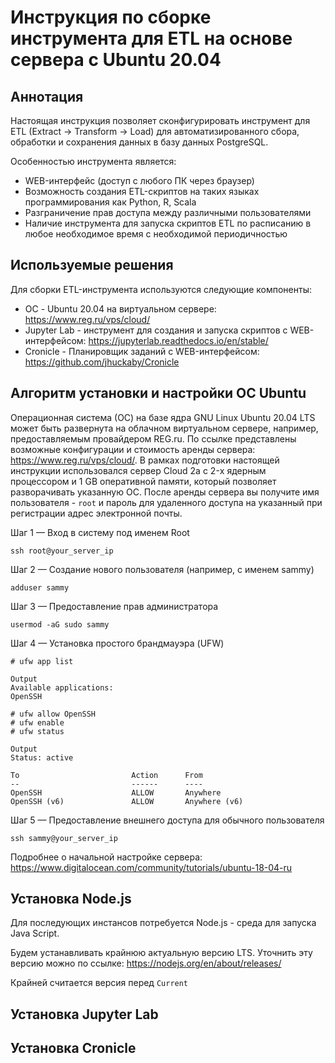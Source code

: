 # Инструкция по сборке инструмента для ETL на основе сервера с Ubuntu 20.04

## Аннотация

Настоящая инструкция позволяет сконфигурировать инструмент для ETL (Extract -> Transform -> Load) для автоматизированного сбора, обработки и сохранения данных в базу данных PostgreSQL.

Особенностью инструмента является:
- WEB-интерфейс (доступ с любого ПК через браузер)
- Возможность создания ETL-скриптов на таких языках программирования как Python, R, Scala
- Разграничение прав доступа между различными пользователями
- Наличие инструмента для запуска скриптов ETL по расписанию в любое необходимое время с необходимой периодичностью

## Используемые решения

Для сборки ETL-инструмента используются следующие компоненты:
- ОС - Ubuntu 20.04 на виртуальном сервере: https://www.reg.ru/vps/cloud/
- Jupyter Lab - инструмент для создания и запуска скриптов с WEB-интерфейсом: https://jupyterlab.readthedocs.io/en/stable/ 
- Cronicle - Планировщик заданий с WEB-интерфейсом: https://github.com/jhuckaby/Cronicle 

## Алгоритм установки и настройки OC Ubuntu

Операционная система (ОС) на базе ядра GNU Linux Ubuntu 20.04 LTS может быть развернута на облачном виртуальном сервере, например, предоставляемым провайдером REG.ru. По ссылке представлены возможные конфигурации и стоимость аренды сервера: https://www.reg.ru/vps/cloud/. В рамках подготовки настоящей инструкции использовался сервер Cloud 2a c 2-х ядерным процессором и 1 GB оперативной памяти, который позволяет разворачивать указанную ОС. После аренды сервера вы получите имя пользователя - `root` и пароль для удаленного доступа на указанный при регистрации адрес электронной почты.

Шаг 1 — Вход в систему под именем Root

```
ssh root@your_server_ip
```

Шаг 2 — Создание нового пользователя (например, с именем sammy)

```
adduser sammy
```

Шаг 3 — Предоставление прав администратора

```
usermod -aG sudo sammy
```

Шаг 4 — Установка простого брандмауэра (UFW)

```
# ufw app list

Output
Available applications:
OpenSSH

# ufw allow OpenSSH
# ufw enable
# ufw status

Output
Status: active

To                         Action      From
--                         ------      ----
OpenSSH                    ALLOW       Anywhere
OpenSSH (v6)               ALLOW       Anywhere (v6)
```

Шаг 5 — Предоставление внешнего доступа для обычного пользователя

```
ssh sammy@your_server_ip
```

Подробнее о начальной настройке сервера: https://www.digitalocean.com/community/tutorials/ubuntu-18-04-ru

## Установка Node.js

Для последующих инстансов потребуется Node.js - среда для запуска Java Script.

Будем устанавливать крайнюю актуальную версию LTS. Уточнить эту версию можно по ссылке: https://nodejs.org/en/about/releases/

Крайней считается версия перед `Current`

## Установка Jupyter Lab

## Установка Cronicle

